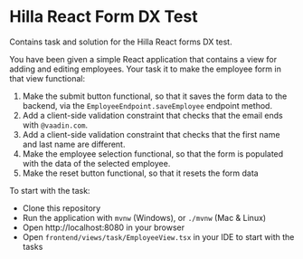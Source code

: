 # Hilla React Form DX Test

Contains task and solution for the Hilla React forms DX test.

You have been given a simple React application that contains a view for adding and editing employees.
Your task it to make the employee form in that view functional:
1. Make the submit button functional, so that it saves the form data to the backend, via the `EmployeeEndpoint.saveEmployee` endpoint method.
2. Add a client-side validation constraint that checks that the email ends with `@vaadin.com`.
3. Add a client-side validation constraint that checks that the first name and last name are different.
4. Make the employee selection functional, so that the form is populated with the data of the selected employee.
5. Make the reset button functional, so that it resets the form data

To start with the task:
- Clone this repository
- Run the application with `mvnw` (Windows), or `./mvnw` (Mac & Linux)
- Open http://localhost:8080 in your browser
- Open `frontend/views/task/EmployeeView.tsx` in your IDE to start with the tasks
